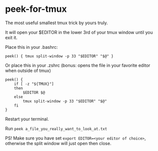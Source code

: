 # peek-for-tmux
The most useful smallest tmux trick by yours truly.

It will open your $EDITOR in the lower 3rd of your tmux window until you exit it.

Place this in your .bashrc:

`peek() { tmux split-window -p 33 "$EDITOR" "$@" }`

Or place this in your .zshrc (bonus: opens the file in your favorite editor when outside of tmux)
```
peek() {                                         
    if [ -z "${TMUX}"]                           
    then                                         
        $EDITOR $@                               
    else                                         
        tmux split-window -p 33 "$EDITOR" "$@"   
    fi                                           
}                                                
```

Restart your terminal.

Run `peek a_file_you_really_want_to_look_at.txt`

PS! Make sure you have set `export EDITOR=<your editor of choice>`, otherwise the split window will just open then close.
